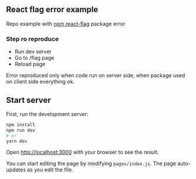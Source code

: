 ## React flag error example

Repo example with [npm react-flag](https://github.com/danalloway/react-country-flag) package error 

### Step ro reproduce 

- Run dev server
- Go to /flag page
- Reload page

Error reproduced only when code run on server side, when package used on client side everything ok.

## Start server

First, run the development server:

```bash
npm install
npm run dev
# or
yarn dev
```

Open [http://localhost:3000](http://localhost:3000) with your browser to see the result.

You can start editing the page by modifying `pages/index.js`. The page auto-updates as you edit the file.
